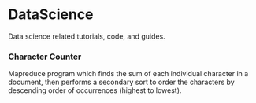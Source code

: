 # DataScience

Data science related tutorials, code, and guides.

### Character Counter

Mapreduce program which finds the sum of each individual character in a
document, then performs a secondary sort to order the characters by
descending order of occurrences (highest to lowest).
